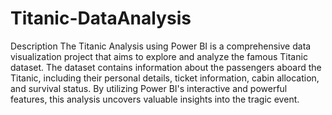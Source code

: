 # Titanic-DataAnalysis
Description
The Titanic Analysis using Power BI is a comprehensive data visualization project that aims to explore and analyze the famous Titanic dataset. The dataset contains information about the passengers aboard the Titanic, including their personal details, ticket information, cabin allocation, and survival status. By utilizing Power BI's interactive and powerful features, this analysis uncovers valuable insights into the tragic event.
